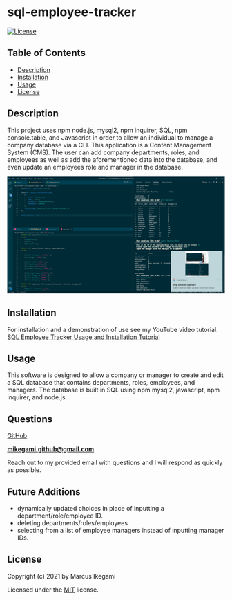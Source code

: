 
# sql-employee-tracker
[![License](https://img.shields.io/github/license/marcusikegami/sql-employee-tracker)](LICENSE.txt)

## Table of Contents
* [Description](#description)
* [Installation](#installation)
* [Usage](#usage)
* [License](#license)

## Description 

This project uses npm node.js, mysql2, npm inquirer, SQL, npm console.table, and Javascript in order to allow an individual to manage a company database via a CLI. This application is a Content Management System (CMS). The user can add company departments, roles, and employees as well as add the aforementioned data into the database, and even update an employees role and manager in the database.

![Screenshot of the password generator](https://github.com/marcusikegami/sql-employee-tracker/blob/main/Assets/images/SQLET-demo.png?raw=true)

## Installation

For installation and a demonstration of use see my YouTube video tutorial.
[SQL Employee Tracker Usage and Installation Tutorial](https://www.youtube.com/watch?v=DL34X66LoCc&ab_channel=mikegami.github)

## Usage

This software is designed to allow a company or manager to create and edit a SQL database that contains departments, roles, employees, and managers. The database is built in SQL using npm mysql2, javascript, npm inquirer, and node.js.

## Questions

[GitHub](https://github.com/marcusikegami)

**mikegami.github@gmail.com**

Reach out to my provided email with questions and I will respond as quickly as possible.

## Future Additions
* dynamically updated choices in place of inputting a department/role/employee ID.
* deleting departments/roles/employees
* selecting from a list of employee managers instead of inputting manager IDs.

## License

  Copyright (c) 2021 by Marcus Ikegami
  
  Licensed under the [MIT](LICENSE.txt) license.
  

